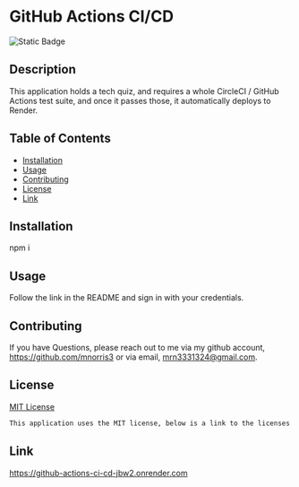 # GitHub Actions CI/CD

![Static Badge](https://img.shields.io/badge/License-MIT-blue)

## Description

This application holds a tech quiz, and requires a whole CircleCI / GitHub Actions test suite, and once it passes those, it automatically deploys to Render.

## Table of Contents

- [Installation](#installation)
- [Usage](#usage)
- [Contributing](#contributing)
- [License](#license)
- [Link](#link)

## Installation

npm i

## Usage

Follow the link in the README and sign in with your credentials.

## Contributing

If you have Questions, please reach out to me via my github account, https://github.com/mnorris3 or via email, mrn3331324@gmail.com.

## License

[MIT License](https://mit-license.org/)

```md
This application uses the MIT license, below is a link to the licenses website.
```

## Link

https://github-actions-ci-cd-jbw2.onrender.com
